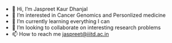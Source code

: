 - 👋 Hi, I’m Jaspreet Kaur Dhanjal
- 👀 I’m interested in Cancer Genomics and Personlized medicine
- 🌱 I’m currently learning everything I can
- 💞️ I’m looking to collaborate on interesting research problems
- 📫 How to reach me jaspreet@iiitd.ac.in
